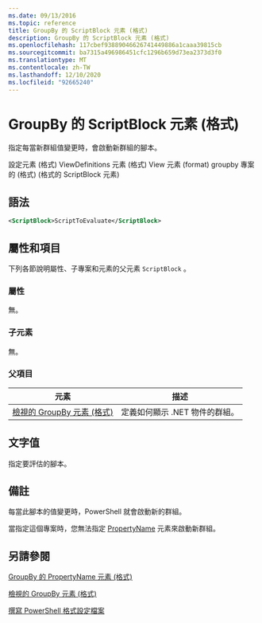 ```yaml
---
ms.date: 09/13/2016
ms.topic: reference
title: GroupBy 的 ScriptBlock 元素 (格式)
description: GroupBy 的 ScriptBlock 元素 (格式)
ms.openlocfilehash: 117cbef93889046626741449886a1caaa39815cb
ms.sourcegitcommit: ba7315a496986451cfc1296b659d73ea2373d3f0
ms.translationtype: MT
ms.contentlocale: zh-TW
ms.lasthandoff: 12/10/2020
ms.locfileid: "92665240"
---
```

# <a name="scriptblock-element-for-groupby-format"></a>GroupBy 的 ScriptBlock 元素 (格式)

指定每當新群組值變更時，會啟動新群組的腳本。

設定元素 (格式) ViewDefinitions 元素 (格式) View 元素 (format) groupby 專案的 (格式)  (格式的 ScriptBlock 元素) 

## <a name="syntax"></a>語法

```xml
<ScriptBlock>ScriptToEvaluate</ScriptBlock>
```

## <a name="attributes-and-elements"></a>屬性和項目

下列各節說明屬性、子專案和元素的父元素 `ScriptBlock` 。

### <a name="attributes"></a>屬性

無。

### <a name="child-elements"></a>子元素

無。

### <a name="parent-elements"></a>父項目

|元素|描述|
|-------------|-----------------|
|[檢視的 GroupBy 元素 (格式)](./groupby-element-for-view-format.md)|定義如何顯示 .NET 物件的群組。|

## <a name="text-value"></a>文字值

指定要評估的腳本。

## <a name="remarks"></a>備註

每當此腳本的值變更時，PowerShell 就會啟動新的群組。

當指定這個專案時，您無法指定 [PropertyName](propertyname-element-for-groupby-format.md) 元素來啟動新群組。

## <a name="see-also"></a>另請參閱

[GroupBy 的 PropertyName 元素 (格式)](propertyname-element-for-groupby-format.md)

[檢視的 GroupBy 元素 (格式)](groupby-element-for-view-format.md)

[撰寫 PowerShell 格式設定檔案](writing-a-powershell-formatting-file.md)
